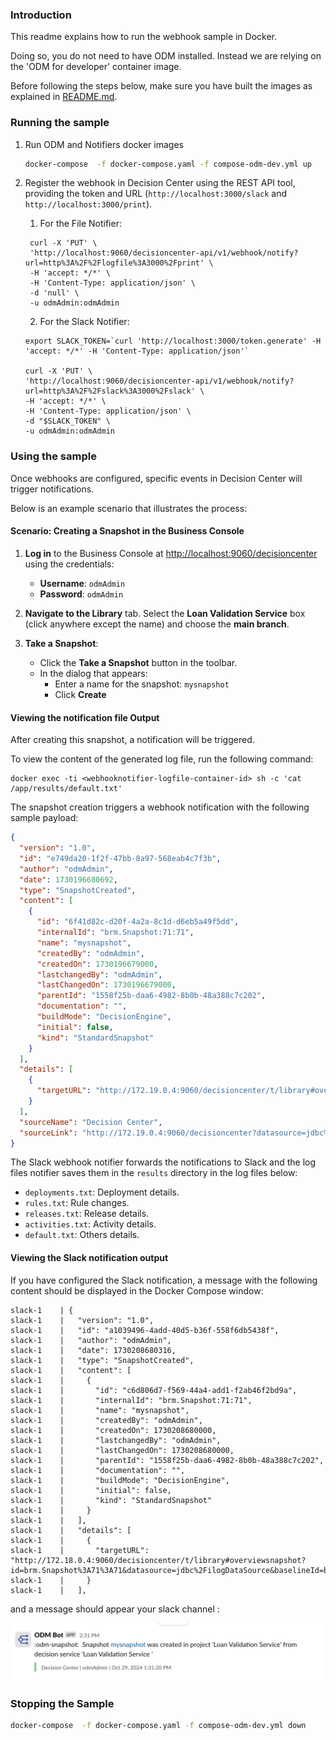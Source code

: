 
### Introduction

This readme explains how to run the webhook sample in Docker.

Doing so, you do not need to have ODM installed. Instead we are relying on the 'ODM for developer' container image.

Before following the steps below, make sure you have built the images as explained in [README.md](README.md).

### Running the sample 

1.  Run ODM and Notifiers  docker images
    ```bash
    docker-compose  -f docker-compose.yaml -f compose-odm-dev.yml up
    ```

2. Register the webhook in Decision Center using the REST API tool, providing the token and URL (`http://localhost:3000/slack` and `http://localhost:3000/print`).

   1. For the File Notifier:
   ```shell
    curl -X 'PUT' \
    'http://localhost:9060/decisioncenter-api/v1/webhook/notify?url=http%3A%2F%2Flogfile%3A3000%2Fprint' \
    -H 'accept: */*' \
    -H 'Content-Type: application/json' \
    -d 'null' \
    -u odmAdmin:odmAdmin
    ```

   2. For the Slack Notifier:
    
    ```shell
    export SLACK_TOKEN=`curl 'http://localhost:3000/token.generate' -H 'accept: */*' -H 'Content-Type: application/json'`

    curl -X 'PUT' \
    'http://localhost:9060/decisioncenter-api/v1/webhook/notify?url=http%3A%2F%2Fslack%3A3000%2Fslack' \
    -H 'accept: */*' \
    -H 'Content-Type: application/json' \
    -d "$SLACK_TOKEN" \
    -u odmAdmin:odmAdmin
    ```


### Using the sample

Once webhooks are configured, specific events in Decision Center will trigger notifications. 

Below is an example scenario that illustrates the process:

#### Scenario: Creating a Snapshot in the Business Console

1. **Log in** to the Business Console at [http://localhost:9060/decisioncenter](http://localhost:9060/decisioncenter) using the credentials:  
   - **Username**: `odmAdmin`  
   - **Password**: `odmAdmin`

2. **Navigate to the Library** tab. Select the **Loan Validation Service** box (click anywhere except the name) and choose the **main branch**.

3. **Take a Snapshot**:
   - Click the **Take a Snapshot** button in the toolbar.
   - In the dialog that appears:
     - Enter a name for the snapshot: `mysnapshot`
     - Click **Create**

#### Viewing the notification file Output

After creating this snapshot, a notification will be triggered. 

To view the content of the generated log file, run the following command:

```shell
docker exec -ti <webhooknotifier-logfile-container-id> sh -c 'cat /app/results/default.txt'
```


The snapshot creation triggers a webhook notification with the following sample payload:

```json
{
  "version": "1.0",
  "id": "e749da20-1f2f-47bb-8a97-568eab4c7f3b",
  "author": "odmAdmin",
  "date": 1730196680692,
  "type": "SnapshotCreated",
  "content": [
    {
      "id": "6f41d82c-d20f-4a2a-8c1d-d6eb5a49f5dd",
      "internalId": "brm.Snapshot:71:71",
      "name": "mysnapshot",
      "createdBy": "odmAdmin",
      "createdOn": 1730196679000,
      "lastchangedBy": "odmAdmin",
      "lastChangedOn": 1730196679000,
      "parentId": "1558f25b-daa6-4982-8b0b-48a388c7c202",
      "documentation": "",
      "buildMode": "DecisionEngine",
      "initial": false,
      "kind": "StandardSnapshot"
    }
  ],
  "details": [
    {
      "targetURL": "http://172.19.0.4:9060/decisioncenter/t/library#overviewsnapshot?id=brm.Snapshot%3A71%3A71&datasource=jdbc%2FilogDataSource&baselineId=brm.Snapshot%3A71%3A71"
    }
  ],
  "sourceName": "Decision Center",
  "sourceLink": "http://172.19.0.4:9060/decisioncenter?datasource=jdbc%2FilogDataSource"
}
```

The Slack webhook notifier forwards the notifications to Slack and the log files notifier saves them in the `results` directory in the log files below:
- `deployments.txt`: Deployment details.
- `rules.txt`: Rule changes.
- `releases.txt`: Release details.
- `activities.txt`: Activity details.
- `default.txt`: Others details.

#### Viewing the Slack notification output

If you have configured the Slack notification, a message with the following content should be displayed in the Docker Compose window:
```log
slack-1    | {
slack-1    |   "version": "1.0",
slack-1    |   "id": "a1039496-4add-40d5-b36f-558f6db5438f",
slack-1    |   "author": "odmAdmin",
slack-1    |   "date": 1730208680316,
slack-1    |   "type": "SnapshotCreated",
slack-1    |   "content": [
slack-1    |     {
slack-1    |       "id": "c6d806d7-f569-44a4-add1-f2ab46f2bd9a",
slack-1    |       "internalId": "brm.Snapshot:71:71",
slack-1    |       "name": "mysnapshot",
slack-1    |       "createdBy": "odmAdmin",
slack-1    |       "createdOn": 1730208680000,
slack-1    |       "lastchangedBy": "odmAdmin",
slack-1    |       "lastChangedOn": 1730208680000,
slack-1    |       "parentId": "1558f25b-daa6-4982-8b0b-48a388c7c202",
slack-1    |       "documentation": "",
slack-1    |       "buildMode": "DecisionEngine",
slack-1    |       "initial": false,
slack-1    |       "kind": "StandardSnapshot"
slack-1    |     }
slack-1    |   ],
slack-1    |   "details": [
slack-1    |     {
slack-1    |       "targetURL": "http://172.18.0.4:9060/decisioncenter/t/library#overviewsnapshot?id=brm.Snapshot%3A71%3A71&datasource=jdbc%2FilogDataSource&baselineId=brm.Snapshot%3A71%3A71"
slack-1    |     }
slack-1    |   ],
```

and a message should appear your slack channel : 

![Slack notification](images/slack-notif.png)

### Stopping the Sample

```bash
docker-compose  -f docker-compose.yaml -f compose-odm-dev.yml down
```



